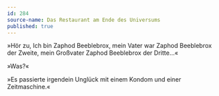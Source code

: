 ```yaml
---
id: 284
source-name: Das Restaurant am Ende des Universums
published: true
---
```

 »Hör zu, Ich bin Zaphod Beeblebrox, mein Vater war Zaphod Beeblebrox der Zweite, mein Großvater Zaphod Beeblebrox der Dritte...«

 »Was?«

 »Es passierte irgendein Unglück mit einem Kondom und einer Zeitmaschine.«
